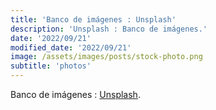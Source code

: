 ```yaml
---
title: 'Banco de imágenes : Unsplash'
description: 'Unsplash : Banco de imágenes.'
date: '2022/09/21'
modified_date: '2022/09/21'
image: /assets/images/posts/stock-photo.png
subtitle: 'photos'
---
```


Banco de imágenes : [Unsplash](https://unsplash.com/).

